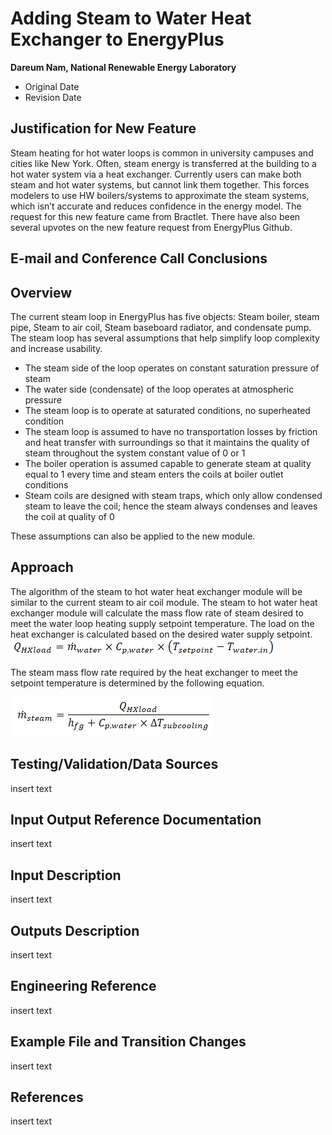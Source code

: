 Adding Steam to Water Heat Exchanger to EnergyPlus
================

**Dareum Nam, National Renewable Energy Laboratory**

 - Original Date
 - Revision Date
 

## Justification for New Feature ##

Steam heating for hot water loops is common in university campuses and cities like New York. Often, steam energy is transferred at the building to a hot water system via a heat exchanger. Currently users can make both steam and hot water systems, but cannot link them together. This forces modelers to use HW boilers/systems to approximate the steam systems, which isn’t accurate and reduces confidence in the energy model.
The request for this new feature came from Bractlet. There have also been several upvotes on the new feature request from EnergyPlus Github.



## E-mail and  Conference Call Conclusions ##


## Overview ##

The current steam loop in EnergyPlus has five objects: Steam boiler, steam pipe, Steam to air coil, Steam baseboard radiator, and condensate pump. The steam loop has several assumptions that help simplify loop complexity and increase usability.
- The steam side of the loop operates on constant saturation pressure of steam
- The water side (condensate) of the loop operates at atmospheric pressure
- The steam loop is to operate at saturated conditions, no superheated condition
- The steam loop is assumed to have no transportation losses by friction and heat transfer with surroundings so that it maintains the quality of steam throughout the system constant value of 0 or 1
- The boiler operation is assumed capable to generate steam at quality equal to 1 every time and steam enters the coils at boiler outlet conditions
- Steam coils are designed with steam traps, which only allow condensed steam to leave the coil; hence the steam always condenses and leaves the coil at quality of 0

These assumptions can also be applied to the new module. 

## Approach ##

The algorithm of the steam to hot water heat exchanger module will be similar to the current steam to air coil module. The steam to hot water heat exchanger module will calculate the mass flow rate of steam desired to meet the water loop heating supply setpoint temperature. 
The load on the heat exchanger is calculated based on the desired water supply setpoint.
![eq1](https://github.com/dareumnam/EnergyPlus/blob/SteamOverhaul/design/FY2021/eq1.PNG)

The steam mass flow rate required by the heat exchanger to meet the setpoint temperature is determined by the following equation.

![eq2](https://github.com/dareumnam/EnergyPlus/blob/SteamOverhaul/design/FY2021/eq2.PNG)

## Testing/Validation/Data Sources ##

insert text

## Input Output Reference Documentation ##

insert text

## Input Description ##

insert text

## Outputs Description ##

insert text

## Engineering Reference ##

insert text

## Example File and Transition Changes ##

insert text

## References ##

insert text



